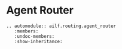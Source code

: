 # Agent Router

```{eval-rst}
.. automodule:: ailf.routing.agent_router
   :members:
   :undoc-members:
   :show-inheritance:
```
